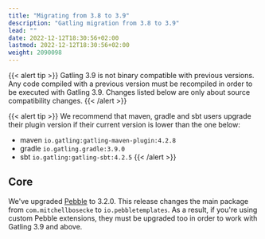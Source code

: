 ```yaml
---
title: "Migrating from 3.8 to 3.9"
description: "Gatling migration from 3.8 to 3.9"
lead: ""
date: 2022-12-12T18:30:56+02:00
lastmod: 2022-12-12T18:30:56+02:00
weight: 2090098
---
```


{{< alert tip >}}
Gatling 3.9 is not binary compatible with previous versions.
Any code compiled with a previous version must be recompiled in order to be executed with Gatling 3.9.
Changes listed below are only about source compatibility changes.
{{< /alert >}}

{{< alert tip >}}
We recommend that maven, gradle and sbt users upgrade their plugin version if their current version is lower than the one below:
* maven `io.gatling:gatling-maven-plugin:4.2.8`
* gradle `io.gatling.gradle:3.9.0`
* sbt `io.gatling:gatling-sbt:4.2.5`
{{< /alert >}}

## Core

We've upgraded [Pebble](https://github.com/PebbleTemplates/pebble) to 3.2.0. This release changes the main package from `com.mitchellbosecke` to `io.pebbletemplates`. As a result, if you're using custom Pebble extensions, they must be upgraded too in order to work with Gatling 3.9 and above.
